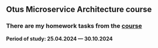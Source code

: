 ## Otus Microservice Architecture course

### There are my homework tasks from the [course](https://otus.ru/lessons/microservice-architecture/)

**Period of study: 25.04.2024 — 30.10.2024**
